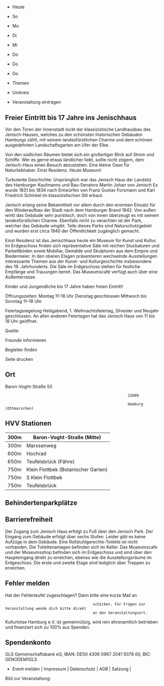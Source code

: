 # 

- Heute
- So
- Mo
- Di
- Mi
- Do
- Do
- Do

- Themen
- Umkreis

- Veranstaltung eintragen

## Freier Eintritt bis 17 Jahre ins Jenischhaus

<!-- image -->

Vor den Toren der Innenstadt lockt der klassizistische Landhausbau des Jenisch-Hauses, welches zu den schönsten historischen Gebäuden Hamburgs zählt, mit seinem landesfürstlichen Charme und dem schönen ausgedehnten Landschaftsgarten am Ufer der Elbe.

Von den südlichen Räumen bietet sich ein großartiger Blick auf Strom und Schiffe. Wer es gerne etwas ländlicher liebt, sollte nicht zögern, dem Jenisch-Haus einen Besuch abzustatten. Eine kleine Oase für Naturliebhaber. Einst Residenz. Heute Museum!

Turbulente Geschichte:
Ursprünglich war das Jenisch Haus der Landsitz des Hamburger Kaufmanns und Bau-Senators Martin Johan von Jenisch Es wurde 1831 bis 1834 nach Entwürfen von Franz Gustav Forsmann und Karl Friedrich Schinkel im klassizistischen Stil erbaut.

Jenisch erlang seine Bekanntheit vor allem durch den enormen Einsatz für den Wiederaufbau der Stadt nach dem Hamburger Brand 1842. Von außen wirkt das Gebäude sehr puristisch, doch von innen überzeugt es mit seinem landesfürstlichen Charme. Ebenfalls nicht zu verachten ist der Park, welcher das Gebäude umgibt. Teile dieses Parks sind Naturschutzgebiet und wurden erst circa 1940 der Öffentlichkeit zugänglich gemacht.

Einst Residenz ist das Jenischhaus heute ein Museum für Kunst und Kultur. Im Erdgeschoss finden sich repräsentative Säle mit reichen Stuckaturen und Parkettböden sowie Mobiliar, Gemälde und Skulpturen aus dem Empire und Biedermeier. In den oberen Etagen präsentieren wechselnde Ausstellungen interessante Themen aus der Kunst- und Kulturgeschichte insbesondere des 19. Jahrhunderts. Die Säle im Erdgeschoss stehen für festliche Empfänge und Trauungen bereit. Das Museumscafé verfügt auch über eine Außenterrasse.

Kinder und Jungendliche bis 17 Jahre haben freien Eintritt! 

Öffnungszeiten:
Montag 11–18 Uhr
Dienstag geschlossen
Mittwoch bis Sonntag 11–18 Uhr

Feiertagsregelung
Heiligabend, 1. Weihnachtsfeiertag, Silvester und Neujahr geschlossen.
An allen anderen Feiertagen hat das Jenisch Haus von 11 bis 18 Uhr geöffnet.

Quelle:

Freunde informieren

Begleiter finden

Seite drucken

## Ort

Baron-Voght-Straße 50

				                                            22609 

				                                            Hamburg (Othmarschen)

## HVV Stationen

| 300m   | Baron-Voght-Straße (Mitte)          |
|--------|-------------------------------------|
| 300m   | Marxsenweg                          |
| 600m   | Hochrad                             |
| 650m   | Teufelsbrück (Fähre)                |
| 750m   | Klein Flottbek (Botanischer Garten) |
| 750m   | S Klein Flottbek                    |
| 750m   | Teufelsbrück                        |

## Behindertenparkplätze

## Barrierefreiheit

Der Zugang zum Jenisch Haus erfolgt zu Fuß über den Jenisch Park.
Der Eingang zum Gebäude erfolgt über sechs Stufen.
Leider gibt es keine Aufzüge in dem Gebäude.
Eine Rollstuhlgerechte-Toilette ist nicht vorhanden. Die Toilettenanlagen befinden sich im Keller.
Das Museumscafe und der Museumsshop befinden sich im Erdgeschoss und sind über den Haupteingang direkt zu erreichen, ebenso wie die Ausstellungsräume im Erdgeschoss.
Die erste und zweite Etage sind lediglich über Treppen zu erreichen.

## Fehler melden

Hat der Fehlerteufel zugeschlagen? Dann bitte eine kurze Mail an
											
											schicken. Für Fragen zur Veranstaltung wende dich bitte direkt
											an den Veranstaltungsort.

Kulturlotse Hamburg e.V. ist gemeinnützig, wird rein ehrenamtlich betrieben und finanziert sich zu 100% aus Spenden.

## Spendenkonto

GLS Gemeinschaftsbank eG, IBAN: DE50 4306 0967 2041 9378 00, BIC: GENODEM1GLS

- Event melden | Impressum | Datenschutz | AGB | Satzung |

Bild zur Veranstaltung:

<!-- image -->